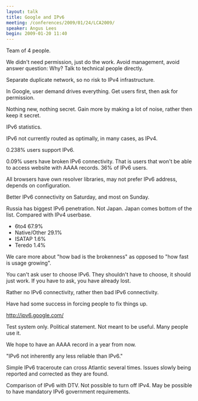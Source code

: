 ```yaml
---
layout: talk
title: Google and IPv6
meeting: /conferences/2009/01/24/LCA2009/
speaker: Angus Lees
begin: 2009-01-20 11:40
---
```

Team of 4 people.

We didn't need permission, just do the work. Avoid management, avoid answer
question: Why? Talk to technical people directly.

Separate duplicate network, so no risk to IPv4 infrastructure.

In Google, user demand drives everything. Get users first, then ask for
permission.

Nothing new, nothing secret. Gain more by making a lot of noise, rather then
keep it secret.

IPv6 statistics.

IPv6 not currently routed as optimally, in many cases, as IPv4.

0.238% users support IPv6.

0.09% users have broken IPv6 connectivity. That is users that won't be able to
access website with AAAA records. 36% of IPv6 users.

All browsers have own resolver libraries, may not prefer IPv6 address, depends
on configuration.

Better IPv6 connectivity on Saturday, and most on Sunday.

Russia has biggest IPv6 penetration. Not Japan. Japan comes bottom of the list.
Compared with IPv4 userbase.

* 6to4 67.9%
* Native/Other 29.1%
* ISATAP 1.6%
* Teredo 1.4%

We care more about "how bad is the brokenness" as opposed to "how fast is usage
growing".

You can't ask user to choose IPv6. They shouldn't have to choose, it should
just work. If you have to ask, you have already lost.

Rather no IPv6 connectivity, rather then bad IPv6 connectivity.

Have had some success in forcing people to fix things up.

<http://ipv6.google.com/>

Test system only. Political statement. Not meant to be useful. Many people use
it.

We hope to have an AAAA record in a year from now.

"IPv6 not inherently any less reliable than IPv6."

Simple IPv6 traceroute can cross Atlantic several times. Issues slowly being
reported and corrected as they are found.

Comparison of IPv6 with DTV. Not possible to turn off IPv4. May be possible
to have mandatory IPv6 government requirements.

